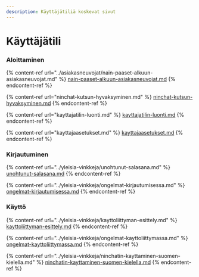 ```yaml
---
description: Käyttäjätiliä koskevat sivut
---
```


# Käyttäjätili

### Aloittaminen

{% content-ref url="../asiakasneuvojat/nain-paaset-alkuun-asiakasneuvojat.md" %}
[nain-paaset-alkuun-asiakasneuvojat.md](../asiakasneuvojat/nain-paaset-alkuun-asiakasneuvojat.md)
{% endcontent-ref %}

{% content-ref url="ninchat-kutsun-hyvaksyminen.md" %}
[ninchat-kutsun-hyvaksyminen.md](ninchat-kutsun-hyvaksyminen.md)
{% endcontent-ref %}

{% content-ref url="kayttajatilin-luonti.md" %}
[kayttajatilin-luonti.md](kayttajatilin-luonti.md)
{% endcontent-ref %}

{% content-ref url="kayttajaasetukset.md" %}
[kayttajaasetukset.md](kayttajaasetukset.md)
{% endcontent-ref %}

### Kirjautuminen

{% content-ref url="../yleisia-vinkkeja/unohtunut-salasana.md" %}
[unohtunut-salasana.md](../yleisia-vinkkeja/unohtunut-salasana.md)
{% endcontent-ref %}

{% content-ref url="../yleisia-vinkkeja/ongelmat-kirjautumisessa.md" %}
[ongelmat-kirjautumisessa.md](../yleisia-vinkkeja/ongelmat-kirjautumisessa.md)
{% endcontent-ref %}

### Käyttö

{% content-ref url="../yleisia-vinkkeja/kayttoliittyman-esittely.md" %}
[kayttoliittyman-esittely.md](../yleisia-vinkkeja/kayttoliittyman-esittely.md)
{% endcontent-ref %}

{% content-ref url="../yleisia-vinkkeja/ongelmat-kayttoliittymassa.md" %}
[ongelmat-kayttoliittymassa.md](../yleisia-vinkkeja/ongelmat-kayttoliittymassa.md)
{% endcontent-ref %}

{% content-ref url="../yleisia-vinkkeja/ninchatin-kayttaminen-suomen-kielella.md" %}
[ninchatin-kayttaminen-suomen-kielella.md](../yleisia-vinkkeja/ninchatin-kayttaminen-suomen-kielella.md)
{% endcontent-ref %}
